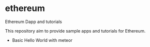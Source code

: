 # ethereum
Ethereum Dapp and tutorials

This repository aim to provide sample apps and tutorials for Ethereum.

  * Basic Hello World with meteor
